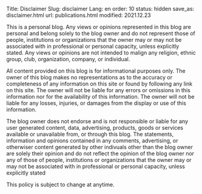 Title: Disclaimer
Slug: disclaimer
Lang: en
order: 10
status: hidden
save_as: disclaimer.html
url: publications.html
modified: 2021.12.23

This is a personal blog. Any views or opinions represented in this blog are
personal and belong solely to the blog owner and do not represent those of
people, institutions or organizations that the owner may or may not be
associated with in professional or personal capacity, unless explicitly stated.
Any views or opinions are not intended to malign any religion, ethnic group,
club, organization, company, or individual.

All content provided on this blog is for informational purposes only. The owner
of this blog makes no representations as to the accuracy or completeness of any
information on this site or found by following any link on this site. The owner
will not be liable for any errors or omissions in this information nor for the
availability of this information. The owner will not be liable for any losses,
injuries, or damages from the display or use of this information.

The blog owner does not endorse and is not responsible or liable for any user
generated content, data, advertising, products, goods or services available or
unavailable from, or through this blog. The statements, information and
opinions contained in any comments, advertising, or otherwiser content
generated by other indivuals other than the blog owner are solely their opinion
and do not reflect the opinion of the blog owner nor any of those of people,
institutions or organizations that the owner may or may not be associated with
in professional or personal capacity, unless explicitly stated

This policy is subject to change at anytime.